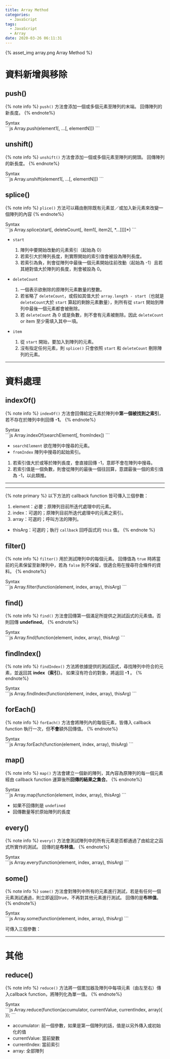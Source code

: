 ```yaml
---
title: Array Method
categories:
  - JavaScript
tags:
  - JavaScript
  - Array
date: 2020-03-26 06:11:31
---
```


{% asset_img array.png Array Method %}

<!--more-->

# 資料新增與移除

## push()

{% note info %}
`push()` 方法會添加一個或多個元素至陣列的末端。
回傳陣列的新長度。
{% endnote%}
<div class="codeBox">
  <div class="ribbon">Syntax</div>
```js
Array.push(element1[, ...[, elementN]])
```
</div>

## unshift()

{% note info %}
`unshift()` 方法會添加一個或多個元素至陣列的開頭。
回傳陣列的新長度。
{% endnote%}
<div class="codeBox">
  <div class="ribbon">Syntax</div>
```js
Array.unshift(element1[, ...[, elementN]])
```
</div>

## splice()

{% note info %}
`plice()` 方法可以藉由刪除既有元素並／或加入新元素來改變一個陣列的內容
{% endnote%}

<div class="codeBox">
  <div class="ribbon">Syntax</div>
```js
Array.splice(start[, deleteCount[, item1[, item2[, *...]]]]*)
```
</div>

- `start`
  1. 陣列中要開始改動的元素索引（起始為 0）
  2. 若索引大於陣列長度，則實際開始的索引值會被設為陣列長度。
  3. 若索引為負，則會從陣列中最後一個元素開始往前改動（起始為 -1）且若其絕對值大於陣列的長度，則會被設為 0。

- `deleteCount`
  1. 一個表示欲刪除的原陣列元素數量的整數。
  2. 若省略了 `deleteCount`，或假如其值大於 `array.length - start`（也就是 `deleteCount`大於 `start` 算起的剩餘元素數量），則所有從 `start` 開始到陣列中最後一個元素都會被刪除。
  3. 若 `deleteCount` 為 0 或是負數，則不會有元素被刪除。因此 `deleteCount` or item 至少需填入其中一項。

- `item`
  1. 從 `start` 開始，要加入到陣列的元素。
  2. 沒有指定任何元素，則 `splice()` 只會依照 `start` 和 `deleteCount` 刪除陣列的元素。

<hr>

# 資料處理

## indexOf()

{% note info %}
`indexOf()` 方法會回傳給定元素於陣列中**第一個被找到之索引**，若不存在於陣列中則回傳 **-1**。
{% endnote%}
<div class="codeBox">
  <div class="ribbon">Syntax</div>
```js
Array.indexOf(searchElement[, fromIndex])
```
</div>

- `searchElement`
欲在陣列中搜尋的元素。
- `fromIndex`
陣列中搜尋的起始索引。

1. 若索引值大於或等於陣列長度，會直接回傳 -1，意即不會在陣列中搜尋。
2. 若索引值是一個負數，則會從陣列的最後一個往回算，意謂最後一個的索引值為 -1，以此類推。

<hr>
<hr>

{% note primary %}
以下方法的 callback function 皆可傳入三個參數：

1. element：必要；原陣列目前所迭代處理中的元素。
2. index：可選的；原陣列目前所迭代處理中的元素之索引。
3. array：可選的；呼叫方法的陣列。

- thisArg：可選的；執行 `callback` 回呼函式的 `this` 值。
{% endnote %}

## filter()

{% note info %}
`filter()` 用於測試陣列中的每個元素。
回傳值為 `true` 時將當前的元素保留至新陣列中，若為 `false` 則不保留，很適合用在搜尋符合條件的資料。
{% endnote%}
<div class="codeBox">
  <div class="ribbon">Syntax</div>
```js
Array.filter(function(element, index, array), thisArg)
```
</div>

## find()

{% note info %}
`find()` 方法會回傳第一個滿足所提供之測試函式的元素值。否則回傳 **undefined**。
{% endnote%}
<div class="codeBox">
  <div class="ribbon">Syntax</div>
```js
Array.find(function(element, index, array), thisArg)
```
</div>

## findIndex()

{% note info %}
`findIndex()` 方法將依據提供的測試函式，尋找陣列中符合的元素，並返回其 **index（索引）**。
如果沒有符合的對象，將返回 **-1** 。
{% endnote%}
<div class="codeBox">
  <div class="ribbon">Syntax</div>
```js
Array.findIndex(function(element, index, array), thisArg)
```
</div>

## forEach()

{% note info %}
`forEach()` 方法會將陣列內的每個元素，皆傳入 callback function 執行一次，但**不會**額外回傳值。
{% endnote%}
<div class="codeBox">
  <div class="ribbon">Syntax</div>
```js
Array.forEach(function(element, index, array), thisArg)
```
</div>


## map()

{% note info %}
`map()` 方法會建立一個新的陣列，其內容為原陣列的每一個元素經由 callback function 運算後所**回傳的結果之集合**。
{% endnote%}
<div class="codeBox">
  <div class="ribbon">Syntax</div>
```js
Array.map(function(element, index, array), thisArg)
```
</div>

* 如果不回傳則是 `undefined`
* 回傳數量等於原始陣列的長度

## every()

{% note info %}
`every()` 方法會測試陣列中的所有元素是否都通過了由給定之函式所實作的測試。
回傳的是**布林值**。
{% endnote%}
<div class="codeBox">
  <div class="ribbon">Syntax</div>
```js
Array.every(function(element, index, array), thisArg)
```
</div>

## some()

{% note info %}
`some()` 方法會對陣列中所有的元素進行測試，若是有任何一個元素測試通過，則立即返回true，不再對其他元素進行測試。
回傳的是**布林值**。
{% endnote%}
<div class="codeBox">
  <div class="ribbon">Syntax</div>
```js
Array.some(function(element, index, array), thisArg)
```
</div>

可傳入三個參數：

<hr>

# 其他

## reduce()

{% note info %}
`reduce()` 方法將一個累加器及陣列中每項元素（由左至右）傳入callback function，將陣列化為單一值。
{% endnote%}
<div class="codeBox">
  <div class="ribbon">Syntax</div>
```js
Array.reduce(function(accumulator, currentValue, currentIndex, array){
});
```
</div>

* accumulator: 前一個參數，如果是第一個陣列的話，值是以另外傳入或初始化的值
* currentValue: 當前變數
* currentIndex: 當前索引
* array: 全部陣列